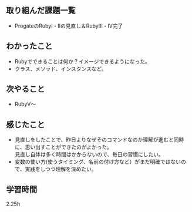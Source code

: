 ## 取り組んだ課題一覧
- ProgateのRubyⅠ・Ⅱの見直し＆RubyⅢ・Ⅳ完了
## わかったこと
- Rubyでできることは何か？イメージできるようになった。
- クラス、メソッド、インスタンスなど。
## 次やること
- RubyⅤ～
## 感じたこと
- 見直しをしたことで、昨日よりなぜそのコマンドなのか理解が進むと同時に、思い出すことができたのがよかった。  
見直し自体は多く時間はかからないので、毎日の習慣にしたい。
- 変数の使い方(使うタイミング、名前の付け方など）がまだ明確ではないので、実践をしつつ理解を深めたい。
## 学習時間
2.25h